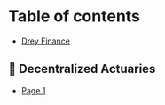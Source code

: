 # Table of contents

* [Drey Finance](README.md)

## 💸 Decentralized Actuaries

* [Page 1](decentralized-actuaries/page-1.md)
